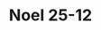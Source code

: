 ---
layout: "category-page"
title: "Noel 25-12"
description: "Tải miễn phí file đồ hoạ vector Noel 25-12 png jpg pdf ai crd..."
permalink: "/category/noel-25-12/"
image: "/assets/images/affiliates.jpg"
color: "#121826"
---